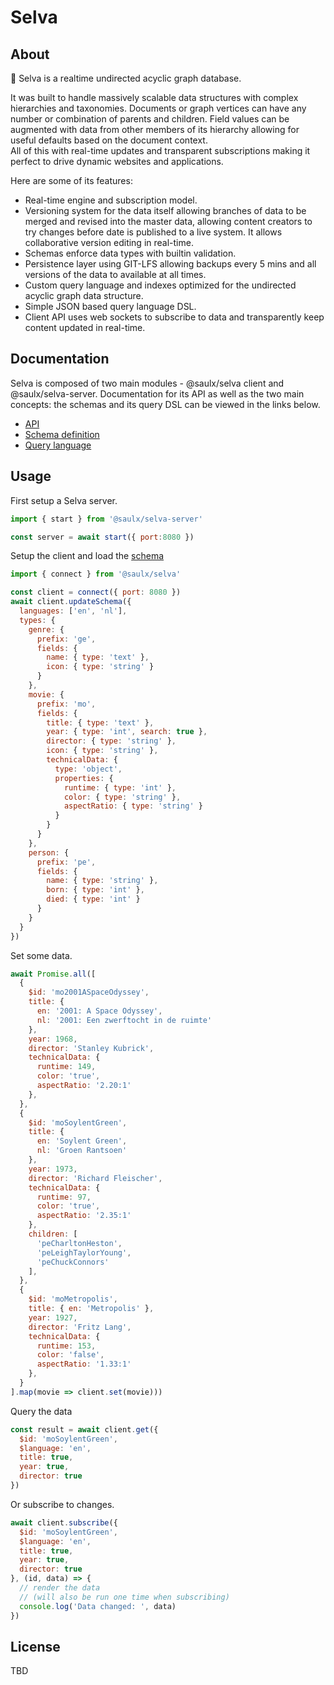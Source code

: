 # Selva

## About

🌴 Selva is a realtime undirected acyclic graph database.

It was built to handle massively scalable data structures with complex hierarchies and taxonomies. Documents or graph vertices can have any number or combination of parents and children. Field values can be augmented with data from other members of its hierarchy allowing for useful defaults based on the document context.  
All of this with real-time updates and transparent subscriptions making it perfect to drive dynamic websites and applications.

Here are some of its features:

  - Real-time engine and subscription model.
  - Versioning system for the data itself allowing branches of data to be merged and revised into the master data, allowing content creators to try changes before date is published to a live system. It allows collaborative version editing in real-time.
  - Schemas enforce data types with builtin validation.
  - Persistence layer using GIT-LFS allowing backups every 5 mins and all versions of the data to available at all times.
  - Custom query language and indexes optimized for the undirected acyclic graph data structure.
  - Simple JSON based query language DSL.
  - Client API uses web sockets to subscribe to data and transparently keep content updated in real-time.

## Documentation

Selva is composed of two main modules - @saulx/selva client and @saulx/selva-server.
Documentation for its API as well as the two main concepts: the schemas and its query DSL can be viewed in the links below.

  - [API](docs/api.md)
  - [Schema definition](docs/schemas.md)
  - [Query language](docs/query.md)

## Usage

First setup a Selva server.

```js
import { start } from '@saulx/selva-server'

const server = await start({ port:8080 })
```

Setup the client and load the [schema](docs/schemas.md)

```js
import { connect } from '@saulx/selva'

const client = connect({ port: 8080 })
await client.updateSchema({
  languages: ['en', 'nl'],
  types: {
    genre: {
      prefix: 'ge',
      fields: {
        name: { type: 'text' },
        icon: { type: 'string' }
      }
    },
    movie: {
      prefix: 'mo',
      fields: {
        title: { type: 'text' },
        year: { type: 'int', search: true },
        director: { type: 'string' },
        icon: { type: 'string' },
        technicalData: {
          type: 'object',
          properties: {
            runtime: { type: 'int' },
            color: { type: 'string' },
            aspectRatio: { type: 'string' }
          }
        }
      }
    },
    person: {
      prefix: 'pe',
      fields: {
        name: { type: 'string' },
        born: { type: 'int' },
        died: { type: 'int' }
      }
    }
  }
})
```

Set some data.

```js
await Promise.all([
  {
    $id: 'mo2001ASpaceOdyssey',
    title: {
      en: '2001: A Space Odyssey',
      nl: '2001: Een zwerftocht in de ruimte'
    },
    year: 1968,
    director: 'Stanley Kubrick',
    technicalData: {
      runtime: 149,
      color: 'true',
      aspectRatio: '2.20:1'
    },
  },
  {
    $id: 'moSoylentGreen',
    title: {
      en: 'Soylent Green',
      nl: 'Groen Rantsoen'
    },
    year: 1973,
    director: 'Richard Fleischer',
    technicalData: {
      runtime: 97,
      color: 'true',
      aspectRatio: '2.35:1'
    },
    children: [
      'peCharltonHeston',
      'peLeighTaylorYoung',
      'peChuckConnors'
    ],
  },
  {
    $id: 'moMetropolis',
    title: { en: 'Metropolis' },
    year: 1927,
    director: 'Fritz Lang',
    technicalData: {
      runtime: 153,
      color: 'false',
      aspectRatio: '1.33:1'
    },
  }
].map(movie => client.set(movie)))
```

Query the data

```js
const result = await client.get({
  $id: 'moSoylentGreen',
  $language: 'en',
  title: true,
  year: true,
  director: true
})
```

Or subscribe to changes.

```js
await client.subscribe({
  $id: 'moSoylentGreen',
  $language: 'en',
  title: true,
  year: true,
  director: true
}, (id, data) => {
  // render the data
  // (will also be run one time when subscribing)
  console.log('Data changed: ', data)
})
```

## License

TBD
